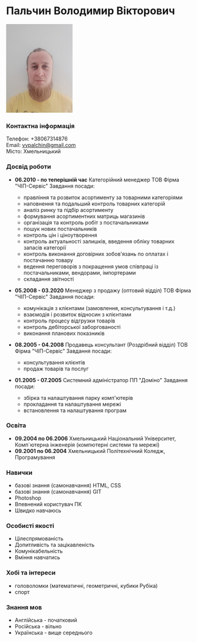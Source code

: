 # Пальчин Володимир Вікторович

![фото](myfoto_180x240.jpg)

### Контактна інформація

Телефон: +38067314876  
Email: vvpalchin@gmail.com  
Місто: Хмельницький  

### Досвід роботи

-  **06.2010 - по теперішній час**
   Категорійний менеджер
   ТОВ Фірма "ЧІП-Сервіс"
   Завдання посади:

   -  правління та розвиток асортименту за товарними категоріями
   -  наповнення та подальший контроль товарних категорій
   -  аналіз ринку та підбір асортименту
   -  формування асортиментних матриць магазинів
   -  організація та контроль робіт з постачальниками
   -  пошук нових постачальників
   -  контроль цін і ціноутворення
   -  контроль актуальності залишків, введення обліку товарних запасів категорії
   -  контроль виконання договірних зобов'язань по оплатах і постачанню товару
   -  ведення переговорів з покращення умов співпраці із постачальниками, вендорами, імпортерами
   -  складання звітності

-  **05.2008 - 03.2020**
   Менеджер з продажу (оптовий відділ)
   ТОВ Фірма "ЧІП-Сервіс"
   Завдання посади:

   -  комунікація з клієнтами (замовлення, консультування і т.д.)
   -  взаємодія і розвиток відносин з клієнтами
   -  контроль процесу відгрузки товарів
   -  контроль дебіторської заборгованості
   -  виконання планових показників

-  **08.2005 - 04.2008**
   Продавець консультант (Роздрібний відділ)
   ТОВ Фірма "ЧІП-Сервіс"
   Завдання посади:

   -  консультування клієнтів
   -  продаж товарів та послуг

-  **01.2005 - 07.2005**
   Системний адміністратор
   ПП "Доміно"
   Завдання посади:
   -  збірка та налаштування парку комп'ютерів
   -  прокладання та налаштування мережі
   -  встановлення та налаштування програм

### Освіта

-  **09.2004 по 06.2006**
   Хмельницький Національний Університет, Комп`ютерна інженерія (компютерні системи та мережі)
-  **09.2001 по 06.2004**
   Хмельницький Політехнічний Коледж, Програмування

### Навички

-  базові знання (самонавчання) HTML, CSS
-  базові знання (самонавчання) GIT
-  Photoshop
-  Впевнений користувач ПК
-  Швидко навчаюсь

### Особисті якості

-  Цілеспрямованість
-  Допитливість та зацікавленість
-  Комунікабельність
-  Вміння навчатись

### Хобі та інтереси

-  головоломки (математичні, геометричні, кубики Рубіка)
-  спорт

### Знання мов

-  Англійська - початковий
-  Російська - вільно
-  Українська - вище середнього
